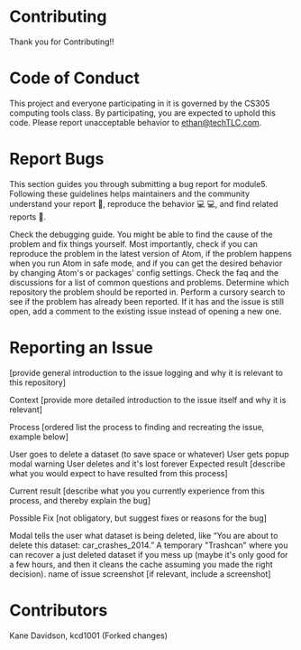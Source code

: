 # Contributing 

Thank you for Contributing!!

# Code of Conduct
This project and everyone participating in it is governed by the CS305 computing tools class. By participating, you are expected to uphold this code. Please report unacceptable behavior to ethan@techTLC.com.

# Report Bugs
This section guides you through submitting a bug report for module5. Following these guidelines helps maintainers and the community understand your report 📝, reproduce the behavior 💻 💻, and find related reports 🔎.

Check the debugging guide. You might be able to find the cause of the problem and fix things yourself. Most importantly, check if you can reproduce the problem in the latest version of Atom, if the problem happens when you run Atom in safe mode, and if you can get the desired behavior by changing Atom's or packages' config settings.
Check the faq and the discussions for a list of common questions and problems.
Determine which repository the problem should be reported in.
Perform a cursory search to see if the problem has already been reported. If it has and the issue is still open, add a comment to the existing issue instead of opening a new one.

# Reporting an Issue

[provide general introduction to the issue logging and why it is relevant to this repository]

Context
[provide more detailed introduction to the issue itself and why it is relevant]

Process
[ordered list the process to finding and recreating the issue, example below]

User goes to delete a dataset (to save space or whatever)
User gets popup modal warning
User deletes and it's lost forever
Expected result
[describe what you would expect to have resulted from this process]

Current result
[describe what you you currently experience from this process, and thereby explain the bug]

Possible Fix
[not obligatory, but suggest fixes or reasons for the bug]

Modal tells the user what dataset is being deleted, like “You are about to delete this dataset: car_crashes_2014.”
A temporary "Trashcan" where you can recover a just deleted dataset if you mess up (maybe it's only good for a few hours, and then it cleans the cache assuming you made the right decision).
name of issue screenshot
[if relevant, include a screenshot]


# Contributors 
Kane Davidson, kcd1001 (Forked changes) 
